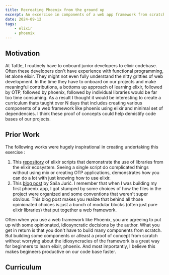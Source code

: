 ```yaml
---
title: Recreating Phoenix from the ground up
excerpt: An excercise in components of a web app framework from scratch while borrowing from one of the bests.
date: 2024-09-12
tags: 
    - elixir
    - phoenix
---
```

## Motivation
At Tattle, I routinely have to onboard junior developers to elixir codebase. Often these developers don't have experience with functional programming, let alone elixir. They might not even fully understand the nitty gritties of web development. In the time they have to onboard on our projects and make meaningful contributions, a bottoms up approach of learning elixir, followed by OTP, followed by phoenix, followed by individual libraries would be far too time consuming. As a result I thought it would be interesting to create a curriculum thats taught over N days that includes creating various components of a web framework like phoenix using elixir and minimal set of dependencies. I think these proof of concepts could help demistify code bases of our projects.

## Prior Work
The following works were hugely inspirational in creating undertaking this exercise : 
1. This [repository](https://github.com/wojtekmach/mix_install_examples) of elixir scripts that demonstrate the use of libraries from the elixir ecosystem. Seeing a single script do complicated things without using mix or creating OTP applications, demonstrates how you can do a lot with just knowing how to use elixir.
2. This [blog post](https://www.theerlangelist.com/article/phoenix_is_modular) by Saša Jurić. I remember that when I was building my first phoenix app, I got stumped by some choices of how the files in the project were organized and some conventions that weren't super obvious. This blog post makes you realize that behind all those opinionated choices is just a bunch of modular blocks (often just pure elixir libraries) that put together a web framework.

Often when you use a web framework like Phoenix, you are agreeing to put up with some opinionated, idiosyncratic decisions by the author. What you get in return is that you don't have to build many components from scratch. But building some components or atleast a proof of concept from scratch without worrying about the idiosyncracies of the framework is a great way for beginners to learn elixir, phoenix. And most importantly, I believe this makes begineers productive on our code base faster.

## Curriculum